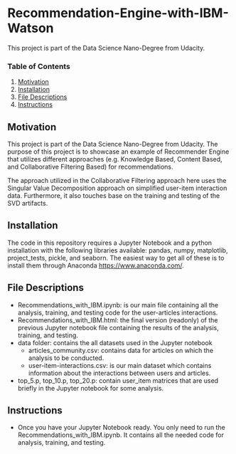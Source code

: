 # Recommendation-Engine-with-IBM-Watson

This project is part of the Data Science Nano-Degree from Udacity.

### Table of Contents

1. [Motivation](#motivation)
2. [Installation](#installation)
3. [File Descriptions](#files)
4. [Instructions](#instructions)


## Motivation <a name="motivation"></a>

This project is part of the Data Science Nano-Degree from Udacity.
The purpose of this project is to showcase an example of Recommender Engine that utilizes different approaches (e.g. Knowledge Based, Content Based, and Collaborative Filtering Based) for recommendations.

The approach utilized in the Collaborative Filtering approach here uses the Singular Value Decomposition approach on simplified user-item interaction data. Furthermore, it also touches base on the training and testing of the SVD artifacts.


## Installation <a name="installation"></a>

The code in this repository requires a Jupyter Notebook and a python installation with the following libraries available: pandas, numpy, matplotlib, project_tests, pickle, and seaborn. The easiest way to get all of these is to install them through Anaconda https://www.anaconda.com/.

## File Descriptions <a name="files"></a>

- Recommendations_with_IBM.ipynb: is our main file containing all the analysis, training, and testing code for the user-articles interactions.
- Recommendations_with_IBM.html: the final version (readonly) of the previous Jupyter notebook file containing the results of the analysis, training, and testing.
- data folder: contains the all datasets used in the Jupyter notebook
	- articles_community.csv: contains data for articles on which the analysis to be conducted.
	- user-item-interactions.csv: is our main dataset which contains information about the interactions between users and articles.
- top_5.p, top_10.p, top_20.p: contain user_item matrices that are used briefly in the Jupyter notebook for some analysis.


## Instructions <a name="instructions"></a>

- Once you have your Jupyter Notebook ready. You only need to run the Recommendations_with_IBM.ipynb. It contains all the needed code for analysis, training, and testing.
